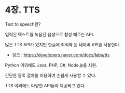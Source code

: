 # 4장. TTS

Text to speech란?

입력된 텍스트를 녹음된 음성으로 합성 해주는 API.

많은 TTS API가 있지만 한글에 최적화 된 네이버 API를 사용한다.

* 링크 : [https://developers.naver.com/docs/labs/tts  ](https://developers.naver.com/docs/labs/tts)

Python 이외에도 Java, PHP, C\#, Node.js를 지원.

간단한 등록 절차를 이용하여 손쉽게 사용할 수 있다.

TTS 이외에도 다양한 API들이 제공되고 있다.



